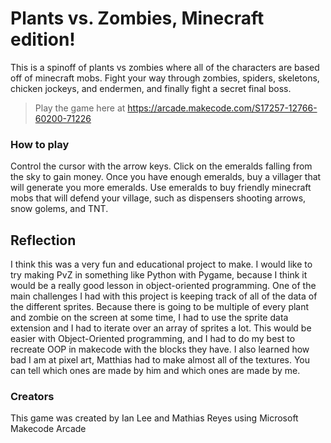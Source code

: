 # Plants vs. Zombies, Minecraft edition!
This is a spinoff of plants vs zombies where all of the characters are based off of minecraft mobs. Fight your way through zombies, spiders, skeletons, chicken jockeys, and endermen, and finally fight a secret final boss. 


> Play the game here at https://arcade.makecode.com/S17257-12766-60200-71226 


### How to play
Control the cursor with the arrow keys. Click on the emeralds falling from the sky to gain money. Once you have enough emeralds, buy a villager that will generate you more emeralds. Use emeralds to buy friendly minecraft mobs that will defend your village, such as dispensers shooting arrows, snow golems, and TNT. 

## Reflection
I think this was a very fun and educational project to make. I would like to try making PvZ in something like Python with Pygame, because I think it would be a really good lesson in object-oriented programming. One of the main challenges I had with this project is keeping track of all of the data of the different sprites. Because there is going to be multiple of every plant and zombie on the screen at some time, I had to use the sprite data extension and I had to iterate over an array of sprites a lot. This would be easier with Object-Oriented programming, and I had to do my best to recreate OOP in makecode with the blocks they have. I also learned how bad I am at pixel art, Matthias had to make almost all of the textures. You can tell which ones are made by him and which ones are made by me.

### Creators
This game was created by Ian Lee and Mathias Reyes using Microsoft Makecode Arcade
